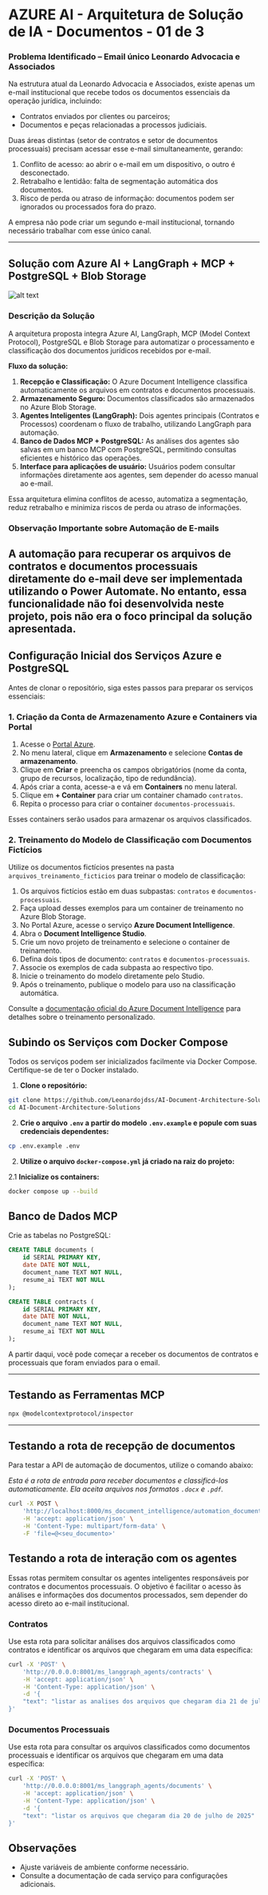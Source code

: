 # AZURE AI - Arquitetura de Solução de IA - Documentos - 01 de 3 

### Problema Identificado – Email único Leonardo Advocacia e Associados

Na estrutura atual da Leonardo Advocacia e Associados, existe apenas um e-mail institucional que recebe todos os documentos essenciais da operação jurídica, incluindo:
- Contratos enviados por clientes ou parceiros;
- Documentos e peças relacionadas a processos judiciais.

Duas áreas distintas (setor de contratos e setor de documentos processuais) precisam acessar esse e-mail simultaneamente, gerando:
1. Conflito de acesso: ao abrir o e-mail em um dispositivo, o outro é desconectado.
2. Retrabalho e lentidão: falta de segmentação automática dos documentos.
3. Risco de perda ou atraso de informação: documentos podem ser ignorados ou processados fora do prazo.

A empresa não pode criar um segundo e-mail institucional, tornando necessário trabalhar com esse único canal.

---

## Solução com Azure AI + LangGraph + MCP + PostgreSQL + Blob Storage

![alt text](image.png)

### Descrição da Solução

A arquitetura proposta integra Azure AI, LangGraph, MCP (Model Context Protocol), PostgreSQL e Blob Storage para automatizar o processamento e classificação dos documentos jurídicos recebidos por e-mail.

**Fluxo da solução:**
1. **Recepção e Classificação:** O Azure Document Intelligence classifica automaticamente os arquivos em contratos e documentos processuais.
2. **Armazenamento Seguro:** Documentos classificados são armazenados no Azure Blob Storage.
3. **Agentes Inteligentes (LangGraph):** Dois agentes principais (Contratos e Processos) coordenam o fluxo de trabalho, utilizando LangGraph para automação.
4. **Banco de Dados MCP + PostgreSQL:** As análises dos agentes são salvas em um banco MCP com PostgreSQL, permitindo consultas eficientes e histórico das operações.
5. **Interface para aplicações de usuário:** Usuários podem consultar informações diretamente aos agentes, sem depender do acesso manual ao e-mail.

Essa arquitetura elimina conflitos de acesso, automatiza a segmentação, reduz retrabalho e minimiza riscos de perda ou atraso de informações.

### Observação Importante sobre Automação de E-mails

A automação para recuperar os arquivos de contratos e documentos processuais diretamente do e-mail deve ser implementada utilizando o **Power Automate**. No entanto, essa funcionalidade não foi desenvolvida neste projeto, pois não era o foco principal da solução apresentada.
---

## Configuração Inicial dos Serviços Azure e PostgreSQL

Antes de clonar o repositório, siga estes passos para preparar os serviços essenciais:

### 1. Criação da Conta de Armazenamento Azure e Containers via Portal

1. Acesse o [Portal Azure](https://portal.azure.com).
2. No menu lateral, clique em **Armazenamento** e selecione **Contas de armazenamento**.
3. Clique em **Criar** e preencha os campos obrigatórios (nome da conta, grupo de recursos, localização, tipo de redundância).
4. Após criar a conta, acesse-a e vá em **Containers** no menu lateral.
5. Clique em **+ Container** para criar um container chamado `contratos`.
6. Repita o processo para criar o container `documentos-processuais`.

Esses containers serão usados para armazenar os arquivos classificados.
### 2. Treinamento do Modelo de Classificação com Documentos Fictícios

Utilize os documentos fictícios presentes na pasta `arquivos_treinamento_ficticios` para treinar o modelo de classificação:

1. Os arquivos fictícios estão em duas subpastas: `contratos` e `documentos-processuais`.
2. Faça upload desses exemplos para um container de treinamento no Azure Blob Storage.
3. No Portal Azure, acesse o serviço **Azure Document Intelligence**.
4. Abra o **Document Intelligence Studio**.
5. Crie um novo projeto de treinamento e selecione o container de treinamento.
6. Defina dois tipos de documento: `contratos` e `documentos-processuais`.
7. Associe os exemplos de cada subpasta ao respectivo tipo.
8. Inicie o treinamento do modelo diretamente pelo Studio.
9. Após o treinamento, publique o modelo para uso na classificação automática.

Consulte a [documentação oficial do Azure Document Intelligence](https://learn.microsoft.com/azure/ai-services/document-intelligence/) para detalhes sobre o treinamento personalizado.


## Subindo os Serviços com Docker Compose

Todos os serviços podem ser inicializados facilmente via Docker Compose. Certifique-se de ter o Docker instalado.

1. **Clone o repositório:**

```bash
git clone https://github.com/Leonardojdss/AI-Document-Architecture-Solutions.git
cd AI-Document-Architecture-Solutions
```

2. **Crie o arquivo `.env` a partir do modelo `.env.example` e popule com suas credenciais dependentes:**

```bash
cp .env.example .env
```

2. **Utilize o arquivo `docker-compose.yml` já criado na raiz do projeto:**

2.1 **Inicialize os containers:**

```bash
docker compose up --build
```

## Banco de Dados MCP

Crie as tabelas no PostgreSQL:

```sql
CREATE TABLE documents (
    id SERIAL PRIMARY KEY,
    date DATE NOT NULL,
    document_name TEXT NOT NULL,
    resume_ai TEXT NOT NULL
);

CREATE TABLE contracts (
    id SERIAL PRIMARY KEY,
    date DATE NOT NULL,
    document_name TEXT NOT NULL,
    resume_ai TEXT NOT NULL
);
```

A partir daqui, você pode começar a receber os documentos de contratos e processuais que foram enviados para o email.

---

## Testando as Ferramentas MCP

```bash
npx @modelcontextprotocol/inspector
```
---

## Testando a rota de recepção de documentos

Para testar a API de automação de documentos, utilize o comando abaixo:

*Esta é a rota de entrada para receber documentos e classificá-los automaticamente. Ela aceita arquivos nos formatos `.docx` e `.pdf`.*

```bash
curl -X POST \
    'http://localhost:8000/ms_document_intelligence/automation_documents' \
    -H 'accept: application/json' \
    -H 'Content-Type: multipart/form-data' \
    -F 'file=@<seu_documento>'
```

## Testando a rota de interação com os agentes

Essas rotas permitem consultar os agentes inteligentes responsáveis por contratos e documentos processuais. O objetivo é facilitar o acesso às análises e informações dos documentos processados, sem depender do acesso direto ao e-mail institucional.

### Contratos

Use esta rota para solicitar análises dos arquivos classificados como contratos e identificar os arquivos que chegaram em uma data específica:

```bash
curl -X 'POST' \
    'http://0.0.0.0:8001/ms_langgraph_agents/contracts' \
    -H 'accept: application/json' \
    -H 'Content-Type: application/json' \
    -d '{
    "text": "listar as analises dos arquivos que chegaram dia 21 de julho de 2025"
}'
```

### Documentos Processuais

Use esta rota para consultar os arquivos classificados como documentos processuais e identificar os arquivos que chegaram em uma data específica:

```bash
curl -X 'POST' \
    'http://0.0.0.0:8001/ms_langgraph_agents/documents' \
    -H 'accept: application/json' \
    -H 'Content-Type: application/json' \
    -d '{
    "text": "listar os arquivos que chegaram dia 20 de julho de 2025"
}'
```

## Observações

- Ajuste variáveis de ambiente conforme necessário.
- Consulte a documentação de cada serviço para configurações adicionais.
